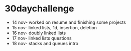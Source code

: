 # 30daychallenge
- 14 nov- worked on resume and finishing some projects
- 15 nov- linked lists, 1d, insertion, deletion
- 16 nov- doubly linked lists
- 17 nov- linked lists questions
- 18 nov- stacks and queues intro
